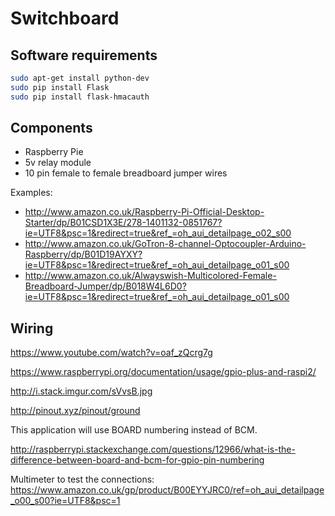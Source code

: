 # Switchboard

## Software requirements

```bash
sudo apt-get install python-dev
sudo pip install Flask
sudo pip install flask-hmacauth
```

## Components

 * Raspberry Pie
 * 5v relay module
 * 10 pin female to female breadboard jumper wires

Examples:
 * http://www.amazon.co.uk/Raspberry-Pi-Official-Desktop-Starter/dp/B01CSD1X3E/278-1401132-0851767?ie=UTF8&psc=1&redirect=true&ref_=oh_aui_detailpage_o02_s00
 * http://www.amazon.co.uk/GoTron-8-channel-Optocoupler-Arduino-Raspberry/dp/B01D19AYXY?ie=UTF8&psc=1&redirect=true&ref_=oh_aui_detailpage_o01_s00
 * http://www.amazon.co.uk/Alwayswish-Multicolored-Female-Breadboard-Jumper/dp/B018W4L6D0?ie=UTF8&psc=1&redirect=true&ref_=oh_aui_detailpage_o01_s00

## Wiring

https://www.youtube.com/watch?v=oaf_zQcrg7g

https://www.raspberrypi.org/documentation/usage/gpio-plus-and-raspi2/

http://i.stack.imgur.com/sVvsB.jpg

http://pinout.xyz/pinout/ground

This application will use BOARD numbering instead of BCM.

http://raspberrypi.stackexchange.com/questions/12966/what-is-the-difference-between-board-and-bcm-for-gpio-pin-numbering

Multimeter to test the connections: https://www.amazon.co.uk/gp/product/B00EYYJRC0/ref=oh_aui_detailpage_o00_s00?ie=UTF8&psc=1

